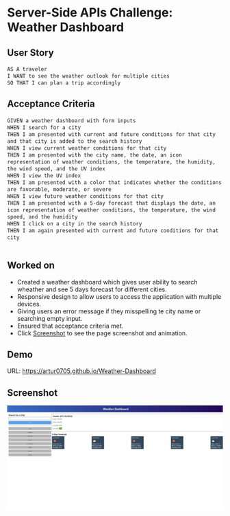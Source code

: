 # Server-Side APIs Challenge: Weather Dashboard

## User Story
```
AS A traveler
I WANT to see the weather outlook for multiple cities
SO THAT I can plan a trip accordingly

```

## Acceptance Criteria
```
GIVEN a weather dashboard with form inputs
WHEN I search for a city
THEN I am presented with current and future conditions for that city and that city is added to the search history
WHEN I view current weather conditions for that city
THEN I am presented with the city name, the date, an icon representation of weather conditions, the temperature, the humidity, the wind speed, and the UV index
WHEN I view the UV index
THEN I am presented with a color that indicates whether the conditions are favorable, moderate, or severe
WHEN I view future weather conditions for that city
THEN I am presented with a 5-day forecast that displays the date, an icon representation of weather conditions, the temperature, the wind speed, and the humidity
WHEN I click on a city in the search history
THEN I am again presented with current and future conditions for that city


```

## Worked on

- Created a weather dashboard which gives user ability to search wheather and see 5 days forecast for different cities.
- Responsive design to allow users to access the application with multiple devices.
- Giving users an error message if they misspelling te city name or searching empty input.
- Ensured that acceptance criteria met.
- Click [Screenshot](#screenshot) to see the page screenshot and animation. 


## Demo

URL: https://artur0705.github.io/Weather-Dashboard

## Screenshot
![image](./assets/images/screenshot.jpeg)
